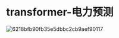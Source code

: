 # transformer-电力预测
![6218bfb90fb35e5dbbc2cb9aef90117](https://github.com/dfhvcfg/transformer-/assets/57213191/37056737-144d-43f2-b3ec-1fb5339a580d)
